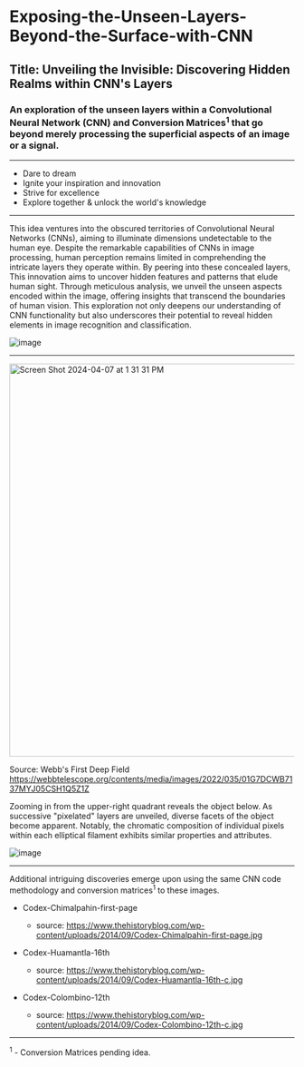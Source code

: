 # Exposing-the-Unseen-Layers-Beyond-the-Surface-with-CNN
## Title: Unveiling the Invisible: Discovering Hidden Realms within CNN's Layers
### An exploration of the unseen layers within a Convolutional Neural Network (CNN) and Conversion Matrices<sup>1</sup> that go beyond merely processing the superficial aspects of an image or a signal. 

-----------------------------------

- Dare to dream
- Ignite your inspiration and innovation
- Strive for excellence
- Explore together & unlock the world's knowledge

-----------------------------------

This idea ventures into the obscured territories of Convolutional Neural Networks (CNNs), aiming to illuminate dimensions undetectable to the human eye. Despite the remarkable capabilities of CNNs in image processing, human perception remains limited in comprehending the intricate layers they operate within. By peering into these concealed layers, This innovation aims to uncover hidden features and patterns that elude human sight. Through meticulous analysis, we unveil the unseen aspects encoded within the image, offering insights that transcend the boundaries of human vision. This exploration not only deepens our understanding of CNN functionality but also underscores their potential to reveal hidden elements in image recognition and classification.

![image](https://github.com/ubc-tuehoang/Exposing-the-Unseen-Layers-Beyond-the-Surface-with-CNN/assets/86985864/2d863d98-4ce0-4c9e-8efe-7d5215d44068)

-----------------------------------

<img width="693" alt="Screen Shot 2024-04-07 at 1 31 31 PM" src="https://github.com/ubc-tuehoang/Exposing-the-Unseen-Layers-Beyond-the-Surface-with-CNN/assets/86985864/dcdaa3bc-12a2-4bf7-8d8c-fc2fa5ea73dd">

Source: Webb's First Deep Field https://webbtelescope.org/contents/media/images/2022/035/01G7DCWB7137MYJ05CSH1Q5Z1Z 


Zooming in from the upper-right quadrant reveals the object below. As successive "pixelated" layers are unveiled, diverse facets of the object become apparent. Notably, the chromatic composition of individual pixels within each elliptical filament exhibits similar properties and attributes.


![image](https://github.com/ubc-tuehoang/Exposing-the-Unseen-Layers-Beyond-the-Surface-with-CNN/assets/86985864/fcea0060-c516-488f-8b78-9a1802768537)

--------------------------------------

Additional intriguing discoveries emerge upon using the same CNN code methodology and conversion matrices<sup>1</sup> to these images.

- Codex-Chimalpahin-first-page
   - source: https://www.thehistoryblog.com/wp-content/uploads/2014/09/Codex-Chimalpahin-first-page.jpg 

- Codex-Huamantla-16th
   - source: https://www.thehistoryblog.com/wp-content/uploads/2014/09/Codex-Huamantla-16th-c.jpg
 
- Codex-Colombino-12th
   - source: https://www.thehistoryblog.com/wp-content/uploads/2014/09/Codex-Colombino-12th-c.jpg

----------------------------------------

<sup>1</sup> - Conversion Matrices pending idea. 

